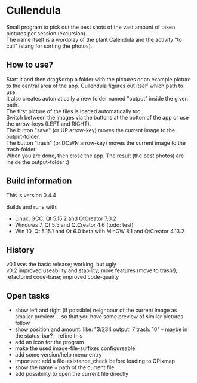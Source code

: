 # Cullendula
Small program to pick out the best shots of the vast amount of taken pictures per session (excursion).  
The name itself is a wordplay of the plant Calendula and the activity "to cull" (slang for sorting the photos).

## How to use?
Start it and then drag&drop a folder with the pictures or an example picture to the central area of the app. Cullendula figures out itself which path to use.  
It also creates automatically a new folder named "output" inside the given path.  
The first picture of the files is loaded automatically too.  
Switch between the images via the buttons at the botton of the app or use the arrow-keys (LEFT and RIGHT).  
The button "save" (or UP arrow-key) moves the current image to the output-folder.  
The button "trash" (or DOWN arrow-key) moves the current image to the trash-folder.  
When you are done, then close the app. The result (the best photos) are inside the output-folder :)  

## Build information
This is version 0.4.4  

Builds and runs with:
* Linux, GCC, Qt 5.15.2 and QtCreator 7.0.2
* Windows 7, Qt 5.5 and QtCreator 4.6 (todo: test)  
* Win 10, Qt 5.15.1 and Qt 6.0 beta with MinGW 8.1 and QtCreator 4.13.2  

## History
v0.1 was the basic release; working, but ugly  
v0.2 improved useability and stability; more features (move to trash!); refactored code-base; improved code-quality  

## Open tasks
* show left and right (if possible) neighbour of the current image as smaller preview ... so that you have some preview of similar pictures follow
* show position and amount: like: "3/234 output: 7 trash: 10" - maybe in the status-bar? - refine this
* add an icon for the program
* make the used image-file-suffixes configureable
* add some version/help menu-entry
* important: add a file-existance_check before loading to QPixmap
* show the name + path of the current file
* add possibility to open the current file directly
